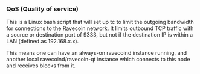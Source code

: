### QoS (Quality of service) ###

This is a Linux bash script that will set up tc to limit the outgoing bandwidth for connections to the Ravecoin network. It limits outbound TCP traffic with a source or destination port of 9333, but not if the destination IP is within a LAN (defined as 192.168.x.x).

This means one can have an always-on ravecoind instance running, and another local ravecoind/ravecoin-qt instance which connects to this node and receives blocks from it.
